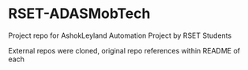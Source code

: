 # RSET-ADASMobTech
Project repo for AshokLeyland Automation Project by RSET Students

External repos were cloned, original repo references within README of each

